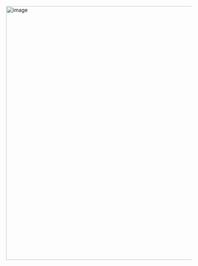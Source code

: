 <img width="1366" height="687" alt="image" src="https://github.com/user-attachments/assets/6a8aa3cc-70b7-46aa-92d1-0a3af8845855" />
